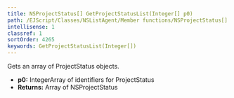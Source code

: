 ```yaml
---
title: NSProjectStatus[] GetProjectStatusList(Integer[] p0)
path: /EJScript/Classes/NSListAgent/Member functions/NSProjectStatus[] GetProjectStatusList(Integer[] p_0)
intellisense: 1
classref: 1
sortOrder: 4265
keywords: GetProjectStatusList(Integer[])
---
```


Gets an array of ProjectStatus objects.



* **p0:** IntegerArray of identifiers for ProjectStatus
* **Returns:** Array of NSProjectStatus

